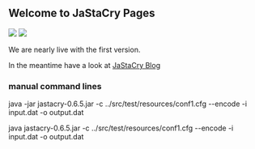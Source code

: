 ## Welcome to JaStaCry Pages

![](https://img.shields.io/badge/license-MIT-brithgreen.svg)
![](https://bestpractices.coreinfrastructure.org/projects/2521/badge)

We are nearly live with the first version.

In the meantime have a look at [JaStaCry Blog](https://blog.jastacry.org)

### manual command lines

java -jar jastacry-0.6.5.jar -c ../src/test/resources/conf1.cfg --encode -i input.dat -o output.dat

java jastacry-0.6.5.jar -c ../src/test/resources/conf1.cfg --encode -i input.dat -o output.dat